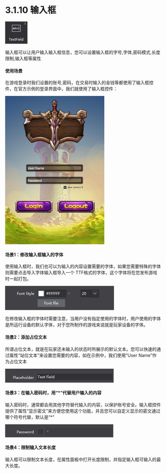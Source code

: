 # 3.1.10 输入框

 
![image](res/image094.png)

输入框可以让用户输入输入框信息，您可以设置输入框的字号,字体,密码模式,长度限制,输入框等属性
 

#### 使用场景
在游戏登录时我们设置的账号,密码，在交易时输入的金钱等都使用了输入框控件，在官方示例的登录界面中，我们就使用了输入框控件：
  
![image](res/image066.png)

#### 场景1：修改输入框输入的字体
使用输入框时，我们也可以为输入的内容设置需要的字体，如果您需要特殊的字体则需要点击导入字体输入框导入一个 TTF格式的字体，这个字体将在您发布游戏时一起打包。
 
![image](res/image095.png)

在修改输入框的字体时需要注意，当用户没有指定使用的字体时，用户使用的字体是所运行设备的默认字体，对于您所制作的游戏来说就是玩家设备的字体。

#### 场景2：添加占位文本
所谓占位文本，就是在玩家还未输入的状态时所展示的默认文本。您可以快速的通过属性“站位文本”来设置您需要的内容，如在示例中，我们使用“User Name”作为占位文本
 
![image](res/image096.png)

#### 场景3：在输入密码时，用“*”代替用户输入的内容
输入密码时，通常都会用其他字符替代输入的内容，以保护账号安全。输入框控件提供了属性“显示密文”来方便您使用这个功能，并且您可以自定义显示的密文通过哪个符号代替，默认是“*”
 
![image](res/image097.png)

#### 场景4：限制输入文本长度
输入框可以限制文本长度，在属性面板中打开长度限制，并指定输入框可输入的最大长度。






